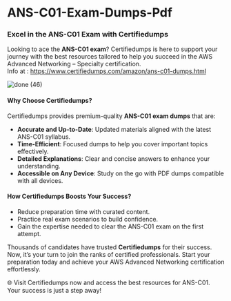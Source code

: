 # ANS-C01-Exam-Dumps-Pdf

### Excel in the ANS-C01 Exam with Certifiedumps  

Looking to ace the **ANS-C01 exam**? Certifiedumps is here to support your journey with the best resources tailored to help you succeed in the AWS Advanced Networking – Specialty certification.  
Info at : https://www.certifiedumps.com/amazon/ans-c01-dumps.html

![done (46)](https://github.com/user-attachments/assets/e1f9babf-2a7c-4458-a518-30d29f248efd)

#### Why Choose Certifiedumps?  
Certifiedumps provides premium-quality **ANS-C01 exam dumps** that are:  
- **Accurate and Up-to-Date**: Updated materials aligned with the latest ANS-C01 syllabus.  
- **Time-Efficient**: Focused dumps to help you cover important topics effectively.  
- **Detailed Explanations**: Clear and concise answers to enhance your understanding.  
- **Accessible on Any Device**: Study on the go with PDF dumps compatible with all devices.  

#### How Certifiedumps Boosts Your Success?  
- Reduce preparation time with curated content.  
- Practice real exam scenarios to build confidence.  
- Gain the expertise needed to clear the ANS-C01 exam on the first attempt.  

Thousands of candidates have trusted **Certifiedumps** for their success. Now, it’s your turn to join the ranks of certified professionals. Start your preparation today and achieve your AWS Advanced Networking certification effortlessly.  

🌐 Visit Certifiedumps now and access the best resources for ANS-C01. Your success is just a step away!
